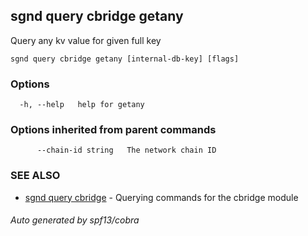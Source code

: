 ## sgnd query cbridge getany

Query any kv value for given full key

```
sgnd query cbridge getany [internal-db-key] [flags]
```

### Options

```
  -h, --help   help for getany
```

### Options inherited from parent commands

```
      --chain-id string   The network chain ID
```

### SEE ALSO

* [sgnd query cbridge](sgnd_query_cbridge.md)	 - Querying commands for the cbridge module

###### Auto generated by spf13/cobra
